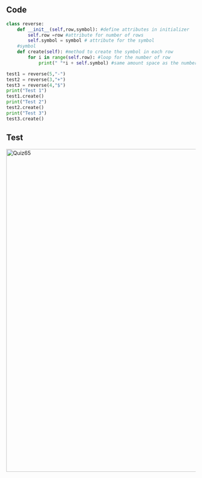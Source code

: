 ## Code
```py
class reverse:
    def __init__(self,row,symbol): #define attributes in initializer
        self.row =row #attribute for number of rows
        self.symbol = symbol # attribute for the symbol
    #symbol
    def create(self): #method to create the symbol in each row
        for i in range(self.row): #loop for the number of row
            print(" "*i + self.symbol) #same amount space as the number of row and with symbol after

test1 = reverse(5,"-")
test2 = reverse(3,"+")
test3 = reverse(4,"$")
print("Test 1")
test1.create()
print("Test 2")
test2.create()
print("Test 3")
test3.create()


```


## Test
<img width="857" alt="Quiz65" src="https://user-images.githubusercontent.com/82266864/200314354-52ce9caa-f497-48d6-a417-64a7420c9d5f.png">
